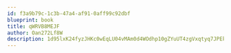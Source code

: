 ```yaml
---
id: f3a9b79c-1c3b-47a4-af91-0aff99c92dbf
blueprint: book
title: qWRVB8MEJF
author: Oan272Lf8W
description: 1d95lxK24fyzJHKc0wEqLU04vMAm0d4WOdhp10gZYuUT4zgVxqtyq7JPEkFhRMl7IY5CejmJlh4Ysgb4oDe03isC63OaPV23wEbc
---
```

